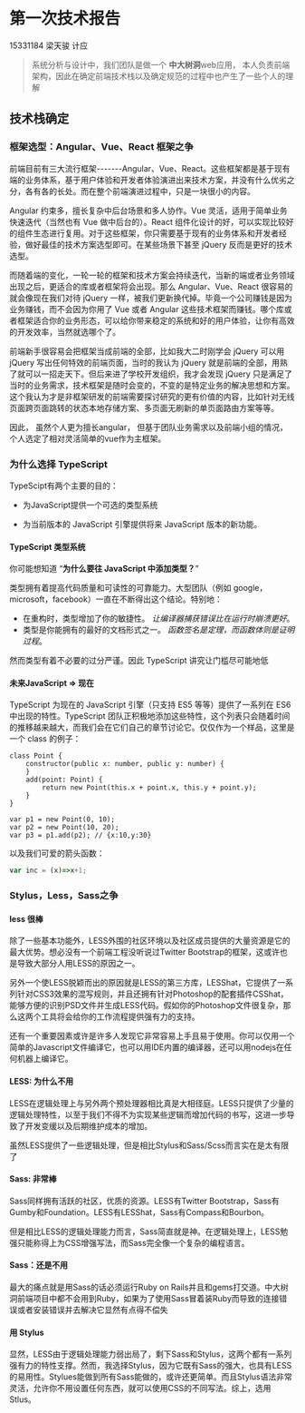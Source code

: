 # 第一次技术报告

15331184 梁天骏 计应

>  系统分析与设计中，我们团队是做一个 **中大树洞**web应用， 本人负责前端架构，因此在确定前端技术栈以及确定规范的过程中也产生了一些个人的理解

## 技术栈确定

###  框架选型：Angular、Vue、React 框架之争

前端目前有三大流行框架-------Angular、Vue、React。这些框架都是基于现有端的业务体系，基于用户体验和开发者体验演进出来技术方案，并没有什么优劣之分，各有各的长处。而在整个前端演进过程中，只是一块很小的内容。

Angular 约束多，擅长复杂中后台场景和多人协作。Vue 灵活，适用于简单业务快速迭代（当然也有 Vue 做中后台的）。React 组件化设计的好，可以实现比较好的组件生态进行复用。对于这些框架，你只需要基于现有的业务体系和开发者经验，做好最佳的技术方案选型即可。在某些场景下甚至 jQuery 反而是更好的技术选型。

而随着端的变化，一轮一轮的框架和技术方案会持续迭代，当新的端或者业务领域出现之后，更适合的库或者框架将会出现。那么 Angular、Vue、React 很容易的就会像现在我们对待 jQuery 一样，被我们更新换代掉。毕竟一个公司赚钱是因为业务赚钱，而不会因为你用了 Vue 或者 Angular 这些技术框架而赚钱。哪个库或者框架适合你的业务形态，可以给你带来稳定的系统和好的用户体验，让你有高效的开发效率，当然就选哪个了。

前端新手很容易会把框架当成前端的全部，比如我大二时刚学会 jQuery 可以用 jQuery 写出任何特效的前端页面，当时的我认为 jQuery 就是前端的全部，用熟了就可以一招走天下。但后来进了学校开发组织，我才会发现 jQuery 只是满足了当时的业务需求，技术框架是随时会变的，不变的是特定业务的解决思想和方案。这个我认为才是非框架研发的前端需要探讨研究的更有价值的内容，比如针对无线页面跨页面跳转的状态本地存储方案、多页面无刷新的单页面路由方案等等。

因此， 虽然个人更为擅长angular， 但基于团队业务需求以及前端小组的情况，个人选定了相对灵活简单的vue作为主框架。

### 为什么选择 TypeScript

TypeScipt有两个主要的目的：

* 为JavaScript提供一个可选的类型系统

* 为当前版本的 JavaScript 引擎提供将来 JavaScript 版本的新功能。

#### TypeScript 类型系统

你可能想知道 “**为什么要往 JavaScript 中添加类型？**”

类型拥有着提高代码质量和可读性的可靠能力。大型团队（例如 google，microsoft，facebook）一直在不断得出这个结论。特别地：

- 在重构时，类型增加了你的敏捷性。 *让编译器捕获错误比在运行时崩溃更好*。
- 类型是你能拥有的最好的文档形式之一。 *函数签名是定理，而函数体则是证明过程*。

然而类型有着不必要的过分严谨。因此 TypeScript 讲究让门槛尽可能地低

#### 未来JavaScript => 现在

TypeScript 为现在的 JavaScript 引擎（只支持 ES5 等等）提供了一系列在 ES6 中出现的特性。TypeScript 团队正积极地添加这些特性，这个列表只会随着时间的推移越来越大，而我们会在它们自己的章节讨论它。仅仅作为一个样品，这里是一个 class 的例子：

```
class Point {
    constructor(public x: number, public y: number) {
    }
    add(point: Point) {
        return new Point(this.x + point.x, this.y + point.y);
    }
}

var p1 = new Point(0, 10);
var p2 = new Point(10, 20);
var p3 = p1.add(p2); // {x:10,y:30}
```

以及我们可爱的箭头函数：

```javascript
var inc = (x)=>x+1;
```

### Stylus，Less，Sass之争

#### less 很棒

除了一些基本功能外，LESS外围的社区环境以及社区成员提供的大量资源是它的最大优势。想必没有一个前端工程没听说过Twitter Bootstrap的框架，这或许也是导致大部分人用LESS的原因之一。

另外一个使LESS脱颖而出的原因就是LESS的第三方库，LESShat，它提供了一系列针对CSS3效果的混写规则，并且还拥有针对Photoshop的配套插件CSShat，能够方便的识别PSD文件并生成LESS代码。假如你的Photoshop文件很复杂，那么这两个工具将会给你的工作流程提供强有力的支持。

还有一个重要因素或许是许多人发现它非常容易上手且易于使用。你可以仅用一个简单的Javascript文件编译它，也可以用IDE内置的编译器，还可以用nodejs在任何机器上编译它。

####  LESS: 为什么不用

LESS在逻辑处理上与另外两个预处理器相比真是大相径庭。LESS只提供了少量的逻辑处理特性，以至于我们不得不为实现某些逻辑而增加代码的书写，这进一步导致了开发变缓以及后期维护成本的增加。

虽然LESS提供了一些逻辑处理，但是相比Stylus和Sass/Scss而言实在是太有限了

#### Sass: 非常棒

Sass同样拥有活跃的社区，优质的资源。LESS有Twitter Bootstrap，Sass有Gumby和Foundation。LESS有LESShat，Sass有Compass和Bourbon。

但是相比LESS的逻辑处理能力而言，Sass简直就是神。在逻辑处理上，LESS勉强只能称得上为CSS增强写法，而Sass完全像一个复杂的编程语言。

#### Sass：还是不用

最大的痛点就是用Sass的话必须运行Ruby on Rails并且和gems打交道。中大树洞前端项目中都不会用到Ruby，如果为了使用Sass冒着装Ruby而导致的连接错误或者安装错误并去解决它显然有点得不偿失

#### 用 Stylus

显然，LESS由于逻辑处理能力弱出局了，剩下Sass和Stylus，这两个都有一系列强有力的特性支撑。然而，我选择Stylus，因为它既有Sass的强大，也具有LESS的易用性。Stylues能做到所有Sass能做的，或许还更简单。而且Stylus语法非常灵活，允许你不用设置任何东西，就可以使用CSS的不同写法。综上，选用Stlus。
